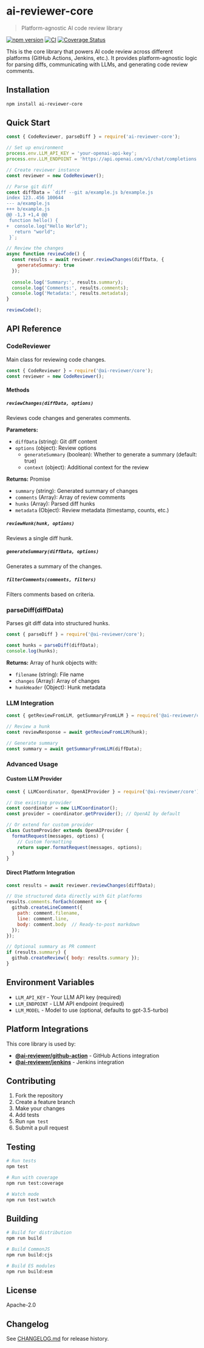# ai-reviewer-core

> Platform-agnostic AI code review library

[![npm version](https://badge.fury.io/js/ai-reviewer-core.svg)](https://badge.fury.io/js/ai-reviewer-core)
[![CI](https://github.com/farhann1/ai-reviewer-core/workflows/Core%20Package%20CI/badge.svg)](https://github.com/farhann1/ai-reviewer-core/actions)
[![Coverage Status](https://coveralls.io/repos/github/farhann1/ai-reviewer-core/badge.svg)](https://coveralls.io/github/farhann1/ai-reviewer-core)

This is the core library that powers AI code review across different platforms (GitHub Actions, Jenkins, etc.). It provides platform-agnostic logic for parsing diffs, communicating with LLMs, and generating code review comments.

## Installation

```bash
npm install ai-reviewer-core
```

## Quick Start

```javascript
const { CodeReviewer, parseDiff } = require('ai-reviewer-core');

// Set up environment
process.env.LLM_API_KEY = 'your-openai-api-key';
process.env.LLM_ENDPOINT = 'https://api.openai.com/v1/chat/completions';

// Create reviewer instance
const reviewer = new CodeReviewer();

// Parse git diff
const diffData = `diff --git a/example.js b/example.js
index 123..456 100644
--- a/example.js
+++ b/example.js
@@ -1,3 +1,4 @@
 function hello() {
+  console.log("Hello World");
   return "world";
 }`;

// Review the changes
async function reviewCode() {
  const results = await reviewer.reviewChanges(diffData, {
    generateSummary: true
  });
  
  console.log('Summary:', results.summary);
  console.log('Comments:', results.comments);
  console.log('Metadata:', results.metadata);
}

reviewCode();
```

## API Reference

### CodeReviewer

Main class for reviewing code changes.

```javascript
const { CodeReviewer } = require('@ai-reviewer/core');
const reviewer = new CodeReviewer();
```

#### Methods

##### `reviewChanges(diffData, options)`

Reviews code changes and generates comments.

**Parameters:**
- `diffData` (string): Git diff content
- `options` (object): Review options
  - `generateSummary` (boolean): Whether to generate a summary (default: true)
  - `context` (object): Additional context for the review

**Returns:** Promise<Object>
- `summary` (string): Generated summary of changes
- `comments` (Array): Array of review comments
- `hunks` (Array): Parsed diff hunks
- `metadata` (Object): Review metadata (timestamp, counts, etc.)

##### `reviewHunk(hunk, options)`

Reviews a single diff hunk.

##### `generateSummary(diffData, options)`

Generates a summary of the changes.

##### `filterComments(comments, filters)`

Filters comments based on criteria.

### parseDiff(diffData)

Parses git diff data into structured hunks.

```javascript
const { parseDiff } = require('@ai-reviewer/core');

const hunks = parseDiff(diffData);
console.log(hunks);
```

**Returns:** Array of hunk objects with:
- `filename` (string): File name
- `changes` (Array): Array of changes
- `hunkHeader` (Object): Hunk metadata

### LLM Integration

```javascript
const { getReviewFromLLM, getSummaryFromLLM } = require('@ai-reviewer/core');

// Review a hunk
const reviewResponse = await getReviewFromLLM(hunk);

// Generate summary  
const summary = await getSummaryFromLLM(diffData);
```

### Advanced Usage

#### Custom LLM Provider

```javascript
const { LLMCoordinator, OpenAIProvider } = require('@ai-reviewer/core');

// Use existing provider
const coordinator = new LLMCoordinator();
const provider = coordinator.getProvider(); // OpenAI by default

// Or extend for custom provider
class CustomProvider extends OpenAIProvider {
  formatRequest(messages, options) {
    // Custom formatting
    return super.formatRequest(messages, options);
  }
}
```

#### Direct Platform Integration

```javascript
const results = await reviewer.reviewChanges(diffData);

// Use structured data directly with Git platforms
results.comments.forEach(comment => {
  github.createLineComment({
    path: comment.filename,
    line: comment.line,
    body: comment.body  // Ready-to-post markdown
  });
});

// Optional summary as PR comment
if (results.summary) {
  github.createReview({ body: results.summary });
}
```

## Environment Variables

- `LLM_API_KEY` - Your LLM API key (required)
- `LLM_ENDPOINT` - LLM API endpoint (required)
- `LLM_MODEL` - Model to use (optional, defaults to gpt-3.5-turbo)

## Platform Integrations

This core library is used by:

- **[@ai-reviewer/github-action](https://github.com/farhann1/ai-reviewer-action)** - GitHub Actions integration
- **[@ai-reviewer/jenkins](https://github.com/farhann1/ai-reviewer-jenkins)** - Jenkins integration

## Contributing

1. Fork the repository
2. Create a feature branch
3. Make your changes
4. Add tests
5. Run `npm test`
6. Submit a pull request

## Testing

```bash
# Run tests
npm test

# Run with coverage
npm run test:coverage

# Watch mode
npm run test:watch
```

## Building

```bash
# Build for distribution
npm run build

# Build CommonJS
npm run build:cjs

# Build ES modules
npm run build:esm
```

## License

Apache-2.0

## Changelog

See [CHANGELOG.md](CHANGELOG.md) for release history.
